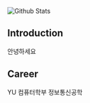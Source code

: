 ![Github Stats](https://github-readme-stats.vercel.app/api?username=biud436&show_icons=true)

## Introduction
안녕하세요

## Career
YU 컴퓨터학부 정보통신공학
